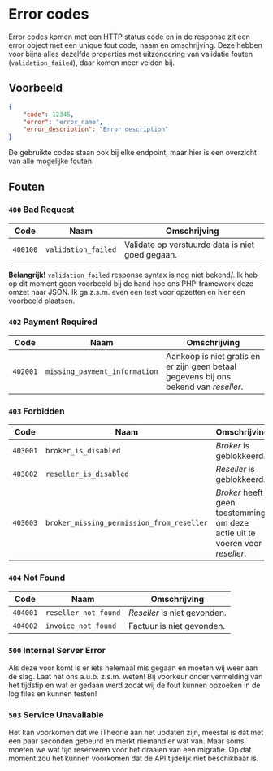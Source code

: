 # Error codes
Error codes komen met een HTTP status code en in de response zit een error object met een unique fout code, naam en omschrijving.
Deze hebben voor bijna alles dezelfde properties met uitzondering van validatie fouten (`validation_failed`), daar komen meer velden bij.

## Voorbeeld
```json
{
    "code": 12345,
    "error": "error_name",
    "error_description": "Error description"
}
```

De gebruikte codes staan ook bij elke endpoint, maar hier is een overzicht van alle mogelijke fouten.

## Fouten
### `400` Bad Request
| Code     | Naam                | Omschrijving                                     |
|----------|---------------------|--------------------------------------------------|
| `400100` | `validation_failed` | Validate op verstuurde data is niet goed gegaan. |

**Belangrijk!** `validation_failed` response syntax is nog niet bekend/. Ik heb op dit 
moment geen voorbeeld bij de hand hoe ons PHP-framework deze omzet naar JSON. Ik ga 
z.s.m. even een test voor opzetten en hier een voorbeeld plaatsen.

### `402` Payment Required
| Code     | Naam                          | Omschrijving                                                                                   |
|----------|-------------------------------|------------------------------------------------------------------------------------------------|
| `402001` | `missing_payment_information` | Aankoop is niet gratis en er zijn geen betaal gegevens bij ons bekend van <dfn>reseller</dfn>. |

### `403` Forbidden
| Code     | Naam                                      | Omschrijving                                                                                   |
|----------|-------------------------------------------|------------------------------------------------------------------------------------------------|
| `403001` | `broker_is_disabled`                      | <dfn>Broker</dfn> is geblokkeerd.                                                              |
| `403002` | `reseller_is_disabled`                    | <dfn>Reseller</dfn> is geblokkeerd.                                                            |
| `403003` | `broker_missing_permission_from_reseller` | <dfn>Broker</dfn> heeft geen toestemming om deze actie uit te voeren voor <dfn>reseller</dfn>. |

### `404` Not Found
| Code     | Naam                 | Omschrijving                                         |
|----------|----------------------|------------------------------------------------------|
| `404001` | `reseller_not_found` | <dfn>Reseller</dfn> is niet gevonden. |
| `404002` | `invoice_not_found`  | Factuur is niet gevonden.             |

### `500` Internal Server Error
Als deze voor komt is er iets helemaal mis gegaan en moeten wij weer aan de slag. Laat het 
ons a.u.b. z.s.m. weten! Bij voorkeur onder vermelding van het tijdstip en wat er gedaan werd
zodat wij de fout kunnen opzoeken in de log files en kunnen testen!

### `503` Service Unavailable
Het kan voorkomen dat we iTheorie aan het updaten zijn, meestal is dat met een paar seconden 
gebeurd en merkt niemand er wat van. Maar soms moeten we wat tijd reserveren voor het draaien 
van een migratie. Op dat moment zou het kunnen voorkomen dat de API tijdelijk niet beschikbaar
is. 
